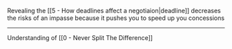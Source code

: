 Revealing the [[5 - How deadlines affect a negotiaion|deadline]] decreases the risks of an impasse because it pushes you to speed up you concessions

---

Understanding of [[0 - Never Split The Difference]]
